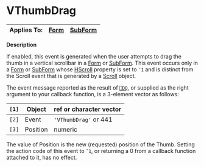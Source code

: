 




<h1 class="heading"><span class="name">VThumbDrag</span></h1>

| Applies To: | [Form](../a-z/form.md) | [SubForm](../a-z/subform.md) |
| --- | --- | ---  |


**Description**


If enabled, this event is generated when the user attempts to drag the thumb in a vertical scrollbar in a [Form](../a-z/form.md) or [SubForm](../a-z/subform.md). This event occurs only in a [Form](../a-z/form.md) or [SubForm](../a-z/subform.md) whose [HScroll](../a-z/hscroll.md) property is set to `¯1` and is distinct from the Scroll event that is generated by a [Scroll](../a-z/scroll.md) object.


The event message reported as the result of [`⎕DQ`](../../Language/System%20Functions/dq.htm), or supplied as the right argument to your callback function, is a 3-element vector as follows:


| `[1]` | Object | ref or character vector |
| --- | --- | ---  |
| `[2]` | Event | `'VThumbDrag'` or 441 |
| `[3]` | Position | numeric |


The value of Position is the new (requested) position of the Thumb. Setting the action code of this event to `¯1`, or returning a 0 from a callback function attached to it, has no effect.



